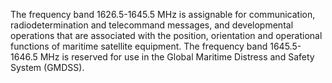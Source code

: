 The frequency band 1626.5-1645.5 MHz is assignable for communication, radiodetermination and telecommand messages, and developmental operations that are associated with the position, orientation and operational functions of maritime satellite equipment. The frequency band 1645.5-1646.5 MHz is reserved for use in the Global Maritime Distress and Safety System (GMDSS).

